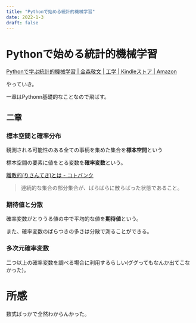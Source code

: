 ```yaml
---
title: "Pythonで始める統計的機械学習"
date: 2022-1-3
draft: false
---
```

# Pythonで始める統計的機械学習



[Pythonで学ぶ統計的機械学習 | 金森敬文 | 工学 | Kindleストア | Amazon](https://www.amazon.co.jp/dp/B07L5B9ZY9/ref=dp-kindle-redirect?_encoding=UTF8&btkr=1)



やっていき。



一章はPythonn基礎的なことなので飛ばす。



## 二章



### 標本空間と確率分布



観測される可能性のある全ての事柄を集めた集合を**標本空間**という



標本空間の要素に値をとる変数を**確率変数**という。



[離散的(りさんてき)とは - コトバンク](https://kotobank.jp/word/%E9%9B%A2%E6%95%A3%E7%9A%84-408951)



> 連続的な集合の部分集合が、ばらばらに散らばった状態であること。



### 期待値と分散



確率変数がとりうる値の中で平均的な値を**期待値**という。



また、確率変数のばらつきの多さは分散で測ることができる。



### 多次元確率変数



二つ以上の確率変数を調べる場合に利用するらしい(ググってもなんか出てこなかった)。



# 所感



数式ばっかで全然わからんかった。
